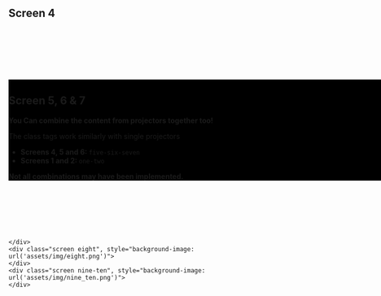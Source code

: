 

<div class="studio template">
    <div class="screen one-two-three", style="background-image: url('assets/img/one_two_three.png')">
    </div>
    <div class="screen four", style="background-image: url('assets/img/four.png')">
        <h2>Screen 4</h2>
    </div>
    <div class="screen five-six-seven", style="background-image: url('assets/img/five_six_seven.png')">
        <div style="background-color: black; width: 1200px; display: inline-block; margin: 100px auto">
            <h2>Screen 5, 6 & 7</h2>
            <p><strong>You Can combine the content from projectors together too!</strong></p>
            <p>The class tags work similarly with single projectors</p>
            <ul>
                <li>
                    <strong>Screens 4, 5 and 6: </strong><code>five-six-seven</code>
                </li>
                <li>
                    <strong>Screens 1 and 2: </strong><code>one-two</code>
                </li>
            </ul>
            <strong>Not all combinations may have been implemented.</strong>
        </div>
        
    </div>
    <div class="screen eight", style="background-image: url('assets/img/eight.png')">
    </div>
    <div class="screen nine-ten", style="background-image: url('assets/img/nine_ten.png')">
    </div>
</div>


